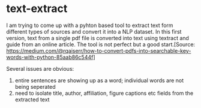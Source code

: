 # text-extract
I am trying to come up with a pyhton based tool to extract text form different types of sources and convert it into a NLP dataset.
In this first version, text from a single pdf file is converted into text using textract and guide from an online article.  The tool is not perfect but a good start.[Source: https://medium.com/@rqaiserr/how-to-convert-pdfs-into-searchable-key-words-with-python-85aab86c544f]

Several issues are obvious:
1) entire sentences are showing up as a word; individual words are not being seperated
2) need to isolate title, author, affiliation, figure captions etc fields from the extracted text
